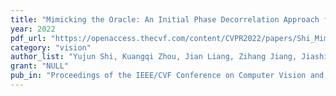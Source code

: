 ```yaml
---
title: "Mimicking the Oracle: An Initial Phase Decorrelation Approach for Class Incremental Learning"
year: 2022
pdf_url: "https://openaccess.thecvf.com/content/CVPR2022/papers/Shi_Mimicking_the_Oracle_An_Initial_Phase_Decorrelation_Approach_for_Class_CVPR_2022_paper.pdf"
category: "vision"
author_list: "Yujun Shi, Kuangqi Zhou, Jian Liang, Zihang Jiang, Jiashi Feng, Philip HS Torr, Song Bai, Vincent YF Tan"
grant: "NULL"
pub_in: "Proceedings of the IEEE/CVF Conference on Computer Vision and Pattern Recognition"
---
```

